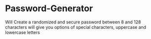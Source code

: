 # Password-Generator
Will Create a randomized and secure password between 8 and 128 characters 
will give you options of special characters, uppercase and lowercase letters
